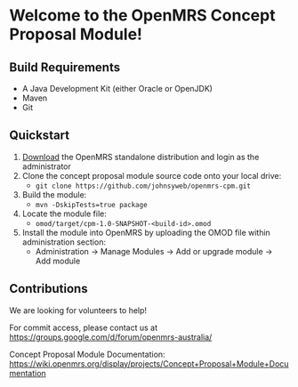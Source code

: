 Welcome to the OpenMRS Concept Proposal Module!
===============================================

Build Requirements
------------------

* A Java Development Kit (either Oracle or OpenJDK)
* Maven
* Git


Quickstart
----------

1. [Download](http://openmrs.org/download/) the OpenMRS standalone distribution and login as the administrator
2. Clone the concept proposal module source code onto your local drive:
    * `git clone https://github.com/johnsyweb/openmrs-cpm.git`
3. Build the module:
    * `mvn -DskipTests=true package`
4. Locate the module file:
    * `omod/target/cpm-1.0-SNAPSHOT-<build-id>.omod`
5. Install the module into OpenMRS by uploading the OMOD file within administration section:
    * Administration -> Manage Modules -> Add or upgrade module -> Add module


Contributions
-------------

We are looking for volunteers to help!

For commit access, please contact us at https://groups.google.com/d/forum/openmrs-australia/

Concept Proposal Module Documentation:
https://wiki.openmrs.org/display/projects/Concept+Proposal+Module+Documentation

